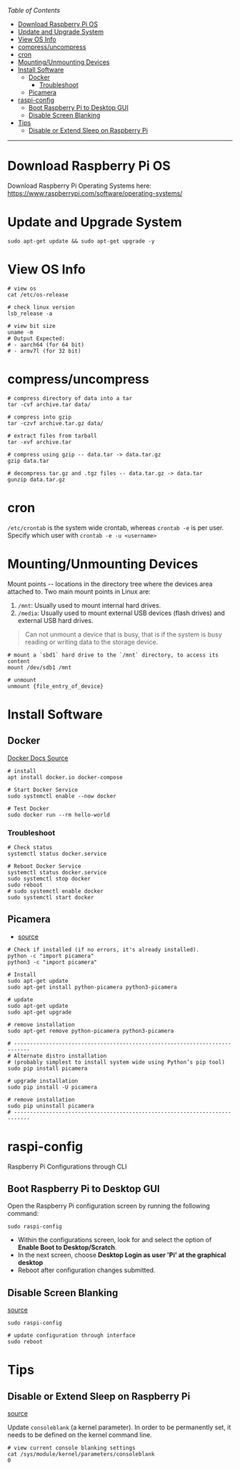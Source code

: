 *Table of Contents*
- [Download Raspberry Pi OS](#download-raspberry-pi-os)
- [Update and Upgrade System](#update-and-upgrade-system)
- [View OS Info](#view-os-info)
- [compress/uncompress](#compressuncompress)
- [cron](#cron)
- [Mounting/Unmounting Devices](#mountingunmounting-devices)
- [Install Software](#install-software)
  - [Docker](#docker)
    - [Troubleshoot](#troubleshoot)
  - [Picamera](#picamera)
- [raspi-config](#raspi-config)
  - [Boot Raspberry Pi to Desktop GUI](#boot-raspberry-pi-to-desktop-gui)
  - [Disable Screen Blanking](#disable-screen-blanking)
- [Tips](#tips)
  - [Disable or Extend Sleep on Raspberry Pi](#disable-or-extend-sleep-on-raspberry-pi)

---

# Download Raspberry Pi OS

Download Raspberry Pi Operating Systems here: https://www.raspberrypi.com/software/operating-systems/

# Update and Upgrade System

```shell
sudo apt-get update && sudo apt-get upgrade -y
```

# View OS Info

```shell
# view os
cat /etc/os-release

# check linux version
lsb_release -a

# view bit size
uname -m
# Output Expected:
# - aarch64 (for 64 bit)
# - armv7l (for 32 bit)
```

# compress/uncompress

```shell
# compress directory of data into a tar
tar -cvf archive.tar data/

# compress into gzip
tar -czvf archive.tar.gz data/

# extract files from tarball
tar -xvf archive.tar

# compress using gzip -- data.tar -> data.tar.gz
gzip data.tar

# decompress tar.gz and .tgz files -- data.tar.gz -> data.tar
gunzip data.tar.gz

```

# cron

`/etc/crontab` is the system wide crontab, whereas `crontab -e` is per user. Specify which user with `crontab -e -u <username>`

# Mounting/Unmounting Devices

Mount points -- locations in the directory tree where the devices area attached to. Two main mount points in Linux are:

1. `/mnt`: Usually used to mount internal hard drives.
2. `/media`: Usually used to mount external USB devices (flash drives) and external USB hard drives.

> Can not unmount a device that is busy, that is if the system is busy reading or writing data to the storage device.

```shell
# mount a `sbd1` hard drive to the `/mnt` directory, to access its content
mount /dev/sdb1 /mnt

# unmount
unmount {file_entry_of_device}
```

# Install Software

## Docker

[Docker Docs Source](https://docs.docker.com/desktop/install/debian/)

```shell
# install
apt install docker.io docker-compose

# Start Docker Service
sudo systemctl enable --now docker

# Test Docker
sudo docker run --rm hello-world
```

### Troubleshoot

```shell
# Check status
systemctl status docker.service

# Reboot Docker Service
systemctl status docker.service
sudo systemctl stop docker
sudo reboot
# sudo systemctl enable docker
sudo systemctl start docker
```

## Picamera

- [source](https://picamera.readthedocs.io/en/release-1.13/install.html)

```shell
# Check if installed (if no errors, it's already installed).
python -c "import picamera"
python3 -c "import picamera"

# Install
sudo apt-get update
sudo apt-get install python-picamera python3-picamera

# update
sudo apt-get update
sudo apt-get upgrade

# remove installation
sudo apt-get remove python-picamera python3-picamera

# ---------------------------------------------------------------------------
# Alternate distro installation
# (probably simplest to install system wide using Python’s pip tool)
sudo pip install picamera

# upgrade installation
sudo pip install -U picamera

# remove installation
sudo pip uninstall picamera
# ---------------------------------------------------------------------------
```

# raspi-config

Raspberry Pi Configurations through CLI

## Boot Raspberry Pi to Desktop GUI

Open the Raspberry Pi configuration screen by running the following command:

```shell
sudo raspi-config
```

- Within the configurations screen, look for and select the option of **Enable Boot to Desktop/Scratch**.
- In the next screen, choose **Desktop Login as user 'Pi' at the graphical desktop**
- Reboot after configuration changes submitted.

## Disable Screen Blanking

[source](https://stackoverflow.com/a/72623494/14745606)

```shell
sudo raspi-config

# update configuration through interface
sudo reboot
```

# Tips

## Disable or Extend Sleep on Raspberry Pi

[source](https://stackoverflow.com/a/54239349/14745606)

Update `consoleblank` (a kernel parameter). In order to be permanently set, it needs to be defined on the kernel command line.

```shell
# view current console blanking settings
cat /sys/module/kernel/parameters/consoleblank
0
```
